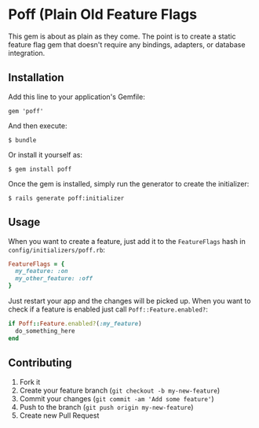 # Poff (Plain Old Feature Flags

This gem is about as plain as they come. The point is to create a
static feature flag gem that doesn't require any bindings, adapters,
or database integration.

## Installation

Add this line to your application's Gemfile:

    gem 'poff'

And then execute:

    $ bundle

Or install it yourself as:

    $ gem install poff

Once the gem is installed, simply run the generator to create the initializer:

    $ rails generate poff:initializer

## Usage

When you want to create a feature, just add it to the `FeatureFlags`
hash in `config/initializers/poff.rb`:

```ruby
FeatureFlags = {
  my_feature: :on
  my_other_feature: :off
}
```

Just restart your app and the changes will be picked up. When you want
to check if a feature is enabled just call `Poff::Feature.enabled?`:

```ruby
if Poff::Feature.enabled?(:my_feature)
  do_something_here
end
```

## Contributing

1. Fork it
2. Create your feature branch (`git checkout -b my-new-feature`)
3. Commit your changes (`git commit -am 'Add some feature'`)
4. Push to the branch (`git push origin my-new-feature`)
5. Create new Pull Request
